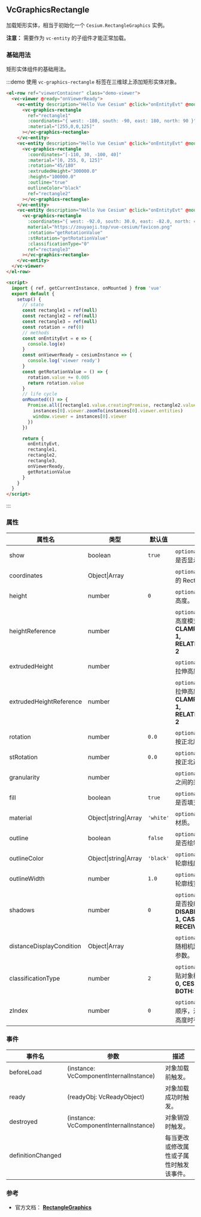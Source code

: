 ## VcGraphicsRectangle

加载矩形实体，相当于初始化一个 `Cesium.RectangleGraphics` 实例。

**注意：** 需要作为 `vc-entity` 的子组件才能正常加载。

### 基础用法

矩形实体组件的基础用法。

:::demo 使用 `vc-graphics-rectangle` 标签在三维球上添加矩形实体对象。

```html
<el-row ref="viewerContainer" class="demo-viewer">
  <vc-viewer @ready="onViewerReady">
    <vc-entity description="Hello Vue Cesium" @click="onEntityEvt" @mouseover="onEntityEvt" @mouseout="onEntityEvt">
      <vc-graphics-rectangle
        ref="rectangle1"
        :coordinates="{ west: -180, south: -90, east: 180, north: 90 }"
        :material="[255,0,0,125]"
      ></vc-graphics-rectangle>
    </vc-entity>
    <vc-entity description="Hello Vue Cesium" @click="onEntityEvt" @mouseover="onEntityEvt" @mouseout="onEntityEvt">
      <vc-graphics-rectangle
        :coordinates="[-110, 30, -100, 40]"
        :material="[0, 255, 0, 125]"
        :rotation="45/180"
        :extrudedHeight="300000.0"
        :height="100000.0"
        :outline="true"
        outlineColor="black"
        ref="rectangle2"
      ></vc-graphics-rectangle>
    </vc-entity>
    <vc-entity description="Hello Vue Cesium" @click="onEntityEvt" @mouseover="onEntityEvt" @mouseout="onEntityEvt">
      <vc-graphics-rectangle
        :coordinates="{ west: -92.0, south: 30.0, east: -82.0, north: 40.0 }"
        material="https://zouyaoji.top/vue-cesium/favicon.png"
        :rotation="getRotationValue"
        :stRotation="getRotationValue"
        :classificationType="0"
        ref="rectangle3"
      ></vc-graphics-rectangle>
    </vc-entity>
  </vc-viewer>
</el-row>

<script>
  import { ref, getCurrentInstance, onMounted } from 'vue'
  export default {
    setup() {
      // state
      const rectangle1 = ref(null)
      const rectangle2 = ref(null)
      const rectangle3 = ref(null)
      const rotation = ref(0)
      // methods
      const onEntityEvt = e => {
        console.log(e)
      }
      const onViewerReady = cesiumInstance => {
        console.log('viewer ready')
      }
      const getRotationValue = () => {
        rotation.value += 0.005
        return rotation.value
      }
      // life cycle
      onMounted(() => {
        Promise.all([rectangle1.value.creatingPromise, rectangle2.value.creatingPromise, rectangle3.value.creatingPromise]).then(instances => {
          instances[0].viewer.zoomTo(instances[0].viewer.entities)
          window.viewer = instances[0].viewer
        })
      })

      return {
        onEntityEvt,
        rectangle1,
        rectangle2,
        rectangle3,
        onViewerReady,
        getRotationValue
      }
    }
  }
</script>
```

:::

### 属性

<!-- prettier-ignore -->
| 属性名 | 类型 | 默认值 | 描述 | 可选值 |
| ------ | --- | ------ | --- | ----  |
| show | boolean | `true` | `optional` 指定 rectangle 是否显示。 |
| coordinates | Object\|Array | | `optional` 指定 rectangle 的 Rectangle 属性。 |
| height | number | `0` | `optional` 指定 rectangle 高度。 |
| heightReference | number | | `optional` 指定 rectangle 高度模式。 **NONE: 0, CLAMP_TO_GROUND: 1, RELATIVE_TO_GROUND: 2**|0/1/2|
| extrudedHeight | number | | `optional` 指定 rectangle 拉伸高度。 |
| extrudedHeightReference | number | | `optional` 指定 rectangle 拉伸高度模式。 **NONE: 0, CLAMP_TO_GROUND: 1, RELATIVE_TO_GROUND: 2**|0/1/2|
| rotation | number | `0.0` | `optional` 指定 rectangle 按正北顺时针的旋转角。 |
| stRotation | number | `0.0` | `optional` 指定 rectangle 按正北逆时针旋转纹理。 |
| granularity | number | | `optional` 指定每个经纬度之间的采样粒度。 |
| fill | boolean | `true` | `optional` 指定 rectangle 是否填充材质。 |
| material | Object\|string\|Array | `'white'` | `optional` 指定 rectangle 材质。 |
| outline | boolean | `false` | `optional` 指定 rectangle 是否绘制轮廓线。 |
| outlineColor | Object\|string\|Array | `'black'` | `optional` 指定 rectangle 轮廓线颜色。 |
| outlineWidth | number | `1.0` | `optional` 指定 rectangle 轮廓线宽度。 |
| shadows | number | `0` | `optional` 指定 rectangle 是否投射或接收阴影。 **DISABLED: 0, ENABLED: 1, CAST_ONLY: 2, RECEIVE_ONLY: 3**|0/1/2/3|
| distanceDisplayCondition | Object\|Array | | `optional` 指定 rectangle 随相机距离改变是否显示参数。 |
| classificationType | number | `2` | `optional` 指定 rectangle 贴对象模式 。 **TERRAIN: 0, CESIUM_3D_TILE: 1, BOTH: 2**|0/1/2|
| zIndex | number | `0` | `optional` 指定 rectangle 顺序，没设置高度和拉伸高度时有效。 |

### 事件

| 事件名            | 参数                                    | 描述                                     |
| ----------------- | --------------------------------------- | ---------------------------------------- |
| beforeLoad        | (instance: VcComponentInternalInstance) | 对象加载前触发。                         |
| ready             | (readyObj: VcReadyObject)               | 对象加载成功时触发。                     |
| destroyed         | (instance: VcComponentInternalInstance) | 对象销毁时触发。                         |
| definitionChanged |                                         | 每当更改或修改属性或子属性时触发该事件。 |

### 参考

- 官方文档： **[RectangleGraphics](https://cesium.com/docs/cesiumjs-ref-doc/RectangleGraphics.html)**
